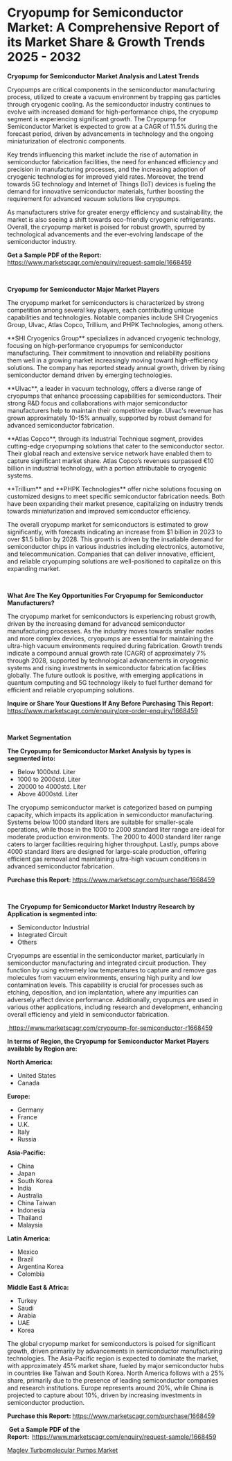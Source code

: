 <p><h1>Cryopump for Semiconductor Market: A Comprehensive Report of its Market Share & Growth Trends 2025 - 2032</h1></p><p><strong>Cryopump for Semiconductor Market Analysis and Latest Trends</strong></p>
<p><p>Cryopumps are critical components in the semiconductor manufacturing process, utilized to create a vacuum environment by trapping gas particles through cryogenic cooling. As the semiconductor industry continues to evolve with increased demand for high-performance chips, the cryopump segment is experiencing significant growth. The Cryopump for Semiconductor Market is expected to grow at a CAGR of 11.5% during the forecast period, driven by advancements in technology and the ongoing miniaturization of electronic components. </p><p>Key trends influencing this market include the rise of automation in semiconductor fabrication facilities, the need for enhanced efficiency and precision in manufacturing processes, and the increasing adoption of cryogenic technologies for improved yield rates. Moreover, the trend towards 5G technology and Internet of Things (IoT) devices is fueling the demand for innovative semiconductor materials, further boosting the requirement for advanced vacuum solutions like cryopumps. </p><p>As manufacturers strive for greater energy efficiency and sustainability, the market is also seeing a shift towards eco-friendly cryogenic refrigerants. Overall, the cryopump market is poised for robust growth, spurred by technological advancements and the ever-evolving landscape of the semiconductor industry.</p></p>
<p><strong>Get a Sample PDF of the Report:&nbsp;</strong> <a href="https://www.marketscagr.com/enquiry/request-sample/1668459?utm_campaign=2041&utm_medium=2&utm_source=Github&utm_content=ia&utm_term=02032025&utm_id=cryopump-for-semiconductor">https://www.marketscagr.com/enquiry/request-sample/1668459</a></p>
<p>&nbsp;</p>
<p><strong>Cryopump for Semiconductor Major Market Players</strong></p>
<p><p>The cryopump market for semiconductors is characterized by strong competition among several key players, each contributing unique capabilities and technologies. Notable companies include SHI Cryogenics Group, Ulvac, Atlas Copco, Trillium, and PHPK Technologies, among others.</p><p>**SHI Cryogenics Group** specializes in advanced cryogenic technology, focusing on high-performance cryopumps for semiconductor manufacturing. Their commitment to innovation and reliability positions them well in a growing market increasingly moving toward high-efficiency solutions. The company has reported steady annual growth, driven by rising semiconductor demand driven by emerging technologies.</p><p>**Ulvac**, a leader in vacuum technology, offers a diverse range of cryopumps that enhance processing capabilities for semiconductors. Their strong R&D focus and collaborations with major semiconductor manufacturers help to maintain their competitive edge. Ulvac's revenue has grown approximately 10-15% annually, supported by robust demand for advanced semiconductor fabrication.</p><p>**Atlas Copco**, through its Industrial Technique segment, provides cutting-edge cryopumping solutions that cater to the semiconductor sector. Their global reach and extensive service network have enabled them to capture significant market share. Atlas Copco’s revenues surpassed €10 billion in industrial technology, with a portion attributable to cryogenic systems.</p><p>**Trillium** and **PHPK Technologies** offer niche solutions focusing on customized designs to meet specific semiconductor fabrication needs. Both have been expanding their market presence, capitalizing on industry trends towards miniaturization and improved semiconductor efficiency.</p><p>The overall cryopump market for semiconductors is estimated to grow significantly, with forecasts indicating an increase from $1 billion in 2023 to over $1.5 billion by 2028. This growth is driven by the insatiable demand for semiconductor chips in various industries including electronics, automotive, and telecommunication. Companies that can deliver innovative, efficient, and reliable cryopumping solutions are well-positioned to capitalize on this expanding market.</p></p>
<p>&nbsp;</p>
<p><strong>What Are The Key Opportunities For Cryopump for Semiconductor Manufacturers?</strong></p>
<p><p>The cryopump market for semiconductors is experiencing robust growth, driven by the increasing demand for advanced semiconductor manufacturing processes. As the industry moves towards smaller nodes and more complex devices, cryopumps are essential for maintaining the ultra-high vacuum environments required during fabrication. Growth trends indicate a compound annual growth rate (CAGR) of approximately 7% through 2028, supported by technological advancements in cryogenic systems and rising investments in semiconductor fabrication facilities globally. The future outlook is positive, with emerging applications in quantum computing and 5G technology likely to fuel further demand for efficient and reliable cryopumping solutions.</p></p>
<p><strong>Inquire or Share Your Questions If Any Before Purchasing This Report:</strong> <a href="https://www.marketscagr.com/enquiry/pre-order-enquiry/1668459?utm_campaign=2041&utm_medium=2&utm_source=Github&utm_content=ia&utm_term=02032025&utm_id=cryopump-for-semiconductor">https://www.marketscagr.com/enquiry/pre-order-enquiry/1668459</a></p>
<p>&nbsp;</p>
<p><strong>Market Segmentation</strong></p>
<p><strong>The Cryopump for Semiconductor Market Analysis by types is segmented into:</strong></p>
<p><ul><li>Below 1000std. Liter</li><li>1000 to 2000std. Liter</li><li>20000 to 4000std. Liter</li><li>Above 4000std. Liter</li></ul></p>
<p><p>The cryopump semiconductor market is categorized based on pumping capacity, which impacts its application in semiconductor manufacturing. Systems below 1000 standard liters are suitable for smaller-scale operations, while those in the 1000 to 2000 standard liter range are ideal for moderate production environments. The 2000 to 4000 standard liter range caters to larger facilities requiring higher throughput. Lastly, pumps above 4000 standard liters are designed for large-scale production, offering efficient gas removal and maintaining ultra-high vacuum conditions in advanced semiconductor fabrication.</p></p>
<p><strong>Purchase this Report:&nbsp;</strong><a href="https://www.marketscagr.com/purchase/1668459?utm_campaign=2041&utm_medium=2&utm_source=Github&utm_content=ia&utm_term=02032025&utm_id=cryopump-for-semiconductor">https://www.marketscagr.com/purchase/1668459</a></p>
<p>&nbsp;</p>
<p><strong>The Cryopump for Semiconductor Market Industry Research by Application is segmented into:</strong></p>
<p><ul><li>Semiconductor Industrial</li><li>Integrated Circuit</li><li>Others</li></ul></p>
<p><p>Cryopumps are essential in the semiconductor market, particularly in semiconductor manufacturing and integrated circuit production. They function by using extremely low temperatures to capture and remove gas molecules from vacuum environments, ensuring high purity and low contamination levels. This capability is crucial for processes such as etching, deposition, and ion implantation, where any impurities can adversely affect device performance. Additionally, cryopumps are used in various other applications, including research and development, enhancing overall efficiency and yield in semiconductor fabrication.</p></p>
<p><a href="https://www.marketscagr.com/cryopump-for-semiconductor-r1668459?utm_campaign=2041&utm_medium=2&utm_source=Github&utm_content=ia&utm_term=02032025&utm_id=cryopump-for-semiconductor">&nbsp;https://www.marketscagr.com/cryopump-for-semiconductor-r1668459</a></p>
<p><strong>In terms of Region, the Cryopump for Semiconductor Market Players available by Region are:</strong></p>
<p>
    <p> <strong> North America: </strong>
        <ul>
            <li>United States</li>
            <li>Canada</li>
        </ul>
        </p> 
    <p> <strong> Europe: </strong>
        <ul>
            <li>Germany</li>
            <li>France</li>
            <li>U.K.</li>
            <li>Italy</li>
            <li>Russia</li>
        </ul>
        </p> 
    <p> <strong> Asia-Pacific: </strong>
        <ul>
            <li>China</li>
            <li>Japan</li>
            <li>South Korea</li>
            <li>India</li>
            <li>Australia</li>
            <li>China Taiwan</li>
            <li>Indonesia</li>
            <li>Thailand</li>
            <li>Malaysia</li>
        </ul>
        </p> 
    <p> <strong> Latin America: </strong>
        <ul>
            <li>Mexico</li>
            <li>Brazil</li>
            <li>Argentina Korea</li>
            <li>Colombia</li>
        </ul>
        </p> 
    <p> <strong> Middle East & Africa: </strong>
        <ul>
            <li>Turkey</li>
            <li>Saudi</li>
            <li>Arabia</li>
            <li>UAE</li>
            <li>Korea</li>
        </ul>
    </p>
    </p>
<p><p>The global cryopump market for semiconductors is poised for significant growth, driven primarily by advancements in semiconductor manufacturing technologies. The Asia-Pacific region is expected to dominate the market, with approximately 45% market share, fueled by major semiconductor hubs in countries like Taiwan and South Korea. North America follows with a 25% share, primarily due to the presence of leading semiconductor companies and research institutions. Europe represents around 20%, while China is projected to capture about 10%, driven by increasing investments in semiconductor production.</p></p>
<p><strong>Purchase this Report: </strong><a href="https://www.marketscagr.com/purchase/1668459?utm_campaign=2041&utm_medium=2&utm_source=Github&utm_content=ia&utm_term=02032025&utm_id=cryopump-for-semiconductor">https://www.marketscagr.com/purchase/1668459</a></p>
<p>&nbsp;<strong>Get a Sample PDF of the Report:&nbsp;&nbsp;</strong><a href="https://www.marketscagr.com/enquiry/request-sample/1668459?utm_campaign=2041&utm_medium=2&utm_source=Github&utm_content=ia&utm_term=02032025&utm_id=cryopump-for-semiconductor">https://www.marketscagr.com/enquiry/request-sample/1668459</a></p>
<p><strong></strong></p>
<p><p><a href="https://github.com/irfadac/Market-Research-Report-List-5/blob/main/maglev-turbomolecular-pumps-market.md?utm_campaign=2041&utm_medium=2&utm_source=Github&utm_content=ia&utm_term=02032025&utm_id=cryopump-for-semiconductor">Maglev Turbomolecular Pumps Market</a></p></p>